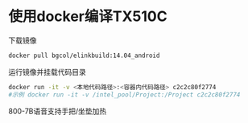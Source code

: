 # 使用docker编译TX510C

下载镜像

```bash
docker pull bgcol/elinkbuild:14.04_android
```

运行镜像并挂载代码目录

```bash
docker run -it -v <本地代码路径>:<容器内代码路径> c2c2c80f2774
#示例 docker run -it -v /intel_pool/Project:/Project c2c2c80f2774

```

800-7B语音支持手把/坐垫加热
